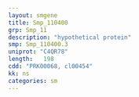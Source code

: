```yaml
---
layout: smgene
title: Smp_110400
grp: Smp_11
description: "hypothetical protein"
smp: Smp_110400.3
uniprot: "C4QR78"
length:   198
cdd: "PRK00068, cl00454"
kk: ns
categories: sm
---
```

